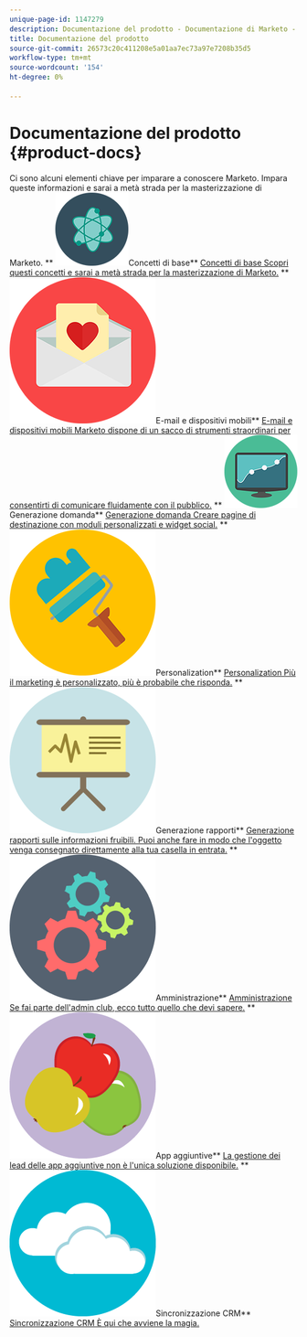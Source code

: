 ```yaml
---
unique-page-id: 1147279
description: Documentazione del prodotto - Documentazione di Marketo - Documentazione del prodotto
title: Documentazione del prodotto
source-git-commit: 26573c20c411208e5a01aa7ec73a97e7208b35d5
workflow-type: tm+mt
source-wordcount: '154'
ht-degree: 0%

---
```



# Documentazione del prodotto {#product-docs}

Ci sono alcuni elementi chiave per imparare a conoscere Marketo. Impara queste informazioni e sarai a metà strada per la masterizzazione di Marketo.
** ![Concetti di base](assets/education-science-12.png)Concetti di base** [Concetti di base Scopri questi concetti e sarai a metà strada per la masterizzazione di Marketo.](product-docs/core-marketo-concepts.md)     ** ![E-mail e dispositivi mobili](assets/valentine-day-10.png)E-mail e dispositivi mobili** [E-mail e dispositivi mobili Marketo dispone di un sacco di strumenti straordinari per consentirti di comunicare fluidamente con il pubblico.](https://docs.marketo.com/pages/viewpage.action?pageId=557076)     ** ![Generazione domanda](assets/seo-04.png)Generazione domanda** [Generazione domanda Creare pagine di destinazione con moduli personalizzati e widget social.](product-docs/demand-generation.md)     ** ![Personalization](assets/graphic-design-tools-19.png)Personalization** [Personalization Più il marketing è personalizzato, più è probabile che risponda.](product-docs/personalization.md)     ** ![Generazione rapporti](assets/office-21.png)Generazione rapporti** [Generazione rapporti sulle informazioni fruibili. Puoi anche fare in modo che l&#39;oggetto venga consegnato direttamente alla tua casella in entrata.](product-docs/reporting.md)     ** ![Amministrazione](assets/technology-08.png)Amministrazione** [Amministrazione Se fai parte dell&#39;admin club, ecco tutto quello che devi sapere.](https://docs.marketo.com/display/DOCS/Administration)     ** ![App aggiuntive](assets/food-10.png)App aggiuntive** [La gestione dei lead delle app aggiuntive non è l&#39;unica soluzione disponibile.](product-docs/additional-apps.md)     ** ![Sincronizzazione CRM](assets/seo-33.png)Sincronizzazione CRM** [Sincronizzazione CRM È qui che avviene la magia.](product-docs/crm-sync.md)
